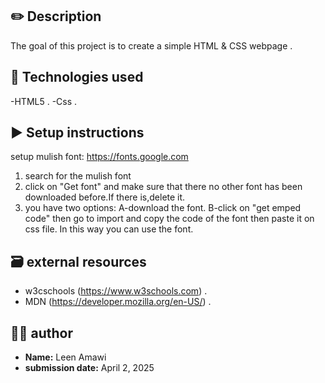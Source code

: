 ## ✏️ Description
The goal of this project is to create a simple HTML & CSS webpage .
##  📌 Technologies used
-HTML5 .
-Css .
## ▶️ Setup instructions
setup mulish font:
https://fonts.google.com
1) search for the mulish font
2) click on "Get font" and make sure that there no other font has been downloaded before.If there is,delete it.
3)  you have two options:
A-download the font.
B-click on "get emped code" then go to import and copy the code of the font then paste it on css file.
     In this way you can use the font.
## 🗃 external resources
- w3cschools (https://www.w3schools.com) .
- MDN (https://developer.mozilla.org/en-US/) .
## ✍🏻 author
- **Name:** Leen Amawi
- **submission date:** April 2, 2025
  
